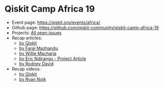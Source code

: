 # Qiskit Camp Africa 19

- Event page: https://qiskit.org/events/africa/
- Github page: https://github.com/qiskit-community/qiskit-camp-africa-19
- Projects: [All open issues](https://github.com/qiskit-community/qiskit-camp-africa-19/issues)
- Recap articles: 
  - [by Qiskit](https://medium.com/qiskit/recap-2019-qiskit-camp-africa-d30020ea859d)
  - [by Farai Mazhandu](https://medium.com/@faraimazhandu/qiskit-camp-africa-2019-personal-reflections-3b347dd71df8)
  - [by Willie Macharia](https://medium.com/@williengangamacharia/qiskit-camp-africa-experience-ba7d93419986)
  - [by Eric Ndirangu - Project Article](https://medium.com/@eric.ndira/procedural-generation-using-quantum-60b0cbc0af33)
  - [by Rodney David](https://medium.com/@rodneydav/qiskit-camp-africa-6239925d3000)
- Recap videos:
  - [by Qiskit](https://www.youtube.com/watch?v=4-rIetauS1w)
  - [by Ryan Noik](https://www.youtube.com/watch?v=JAUaoDBuCU8)
